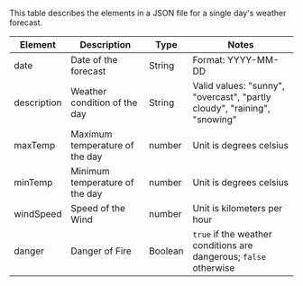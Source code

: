 This table describes the elements in a JSON file for a single day's weather forecast.

|Element|Description|Type|Notes|
|---|---|---|---|
|date| Date of the forecast| String|Format: YYYY-MM-DD|
|description|Weather condition of the day|String|Valid values: "sunny", "overcast", "partly cloudy", "raining", "snowing"|
|maxTemp|Maximum temperature of the day|number|Unit is degrees celsius|
|minTemp|Minimum temperature of the day|number|Unit is degrees celsius|
|windSpeed|Speed of the Wind|number|Unit is kilometers per hour|
|danger|Danger of Fire|Boolean|`true` if the weather conditions are dangerous; `false` otherwise|
